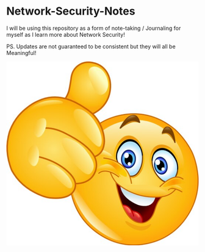 # Network-Security-Notes

I will be using this repository as a form of note-taking / Journaling for myself as I learn more about Network Security!

PS. Updates are not guaranteed to be consistent but they will all be Meaningful!

![Thumbs Up](thumbs_up.png)
